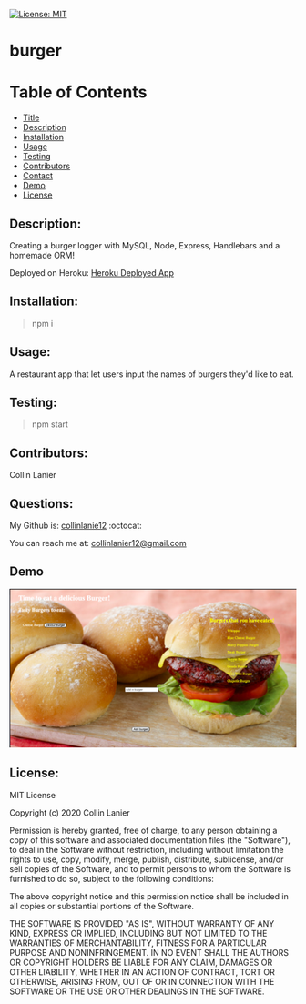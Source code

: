 [![License: MIT](https://img.shields.io/badge/License-MIT-yellow.svg)](https://opensource.org/licenses/MIT)

# burger <a name="title"></a>

# Table of Contents
* [Title](#title)
* [Description](#description)
* [Installation](#install)
* [Usage](#use)
* [Testing](#test)
* [Contributors](#contributors)
* [Contact](#info)
* [Demo](#demo)
* [License](#license)

## Description: <a name="description"></a>
Creating a burger logger with MySQL, Node, Express, Handlebars and a homemade ORM!

Deployed on Heroku: [Heroku Deployed App](https://secret-everglades-14467.herokuapp.com/)

## Installation: <a name="install"></a>

> npm i
## Usage: <a name="use"></a>

A restaurant app that let users input the names of burgers they'd like to eat.
## Testing: <a name="test"></a>

> npm start
## Contributors: <a name="contributors"></a>

Collin Lanier
## Questions: <a name="info"></a>

My Github is: [collinlanie12](https://github.com/collinlanie12) :octocat:

You can reach me at:  collinlanier12@gmail.com

## Demo <a name="demo"></a>

![Burgers Demo](https://github.com/collinlanie12/burger/blob/master/imgs/burgers-img.png)

## License: <a name="license"></a>
        
MIT License

Copyright (c) 2020 Collin Lanier

Permission is hereby granted, free of charge, to any person obtaining a copy
of this software and associated documentation files (the "Software"), to deal
in the Software without restriction, including without limitation the rights
to use, copy, modify, merge, publish, distribute, sublicense, and/or sell
copies of the Software, and to permit persons to whom the Software is
furnished to do so, subject to the following conditions:

The above copyright notice and this permission notice shall be included in all
copies or substantial portions of the Software.

THE SOFTWARE IS PROVIDED "AS IS", WITHOUT WARRANTY OF ANY KIND, EXPRESS OR
IMPLIED, INCLUDING BUT NOT LIMITED TO THE WARRANTIES OF MERCHANTABILITY,
FITNESS FOR A PARTICULAR PURPOSE AND NONINFRINGEMENT. IN NO EVENT SHALL THE
AUTHORS OR COPYRIGHT HOLDERS BE LIABLE FOR ANY CLAIM, DAMAGES OR OTHER
LIABILITY, WHETHER IN AN ACTION OF CONTRACT, TORT OR OTHERWISE, ARISING FROM,
OUT OF OR IN CONNECTION WITH THE SOFTWARE OR THE USE OR OTHER DEALINGS IN THE
SOFTWARE.